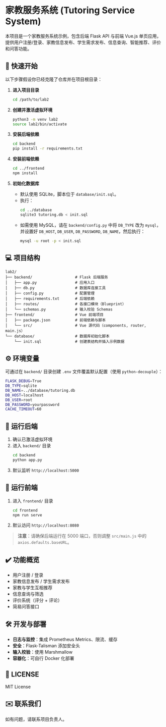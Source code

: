 

# 家教服务系统 (Tutoring Service System)

本项目是一个家教服务系统示例，包含后端 Flask API 与前端 Vue.js 单页应用，提供用户注册/登录、家教信息发布、学生需求发布、信息查询、智能推荐、评价和问答功能。

## 🚀 快速开始

以下步骤假设你已经克隆了仓库并在项目根目录：

1. **进入项目目录**  
   ```bash
   cd /path/to/lab2
   ```

2. **创建并激活虚拟环境**  
   ```bash
   python3 -m venv lab2
   source lab2/bin/activate
   ```

3. **安装后端依赖**  
   ```bash
   cd backend
   pip install -r requirements.txt
   ```

4. **安装前端依赖**  
   ```bash
   cd ../frontend
   npm install
   ```

5. **初始化数据库**  
   - 默认使用 SQLite，脚本位于 `database/init.sql`。  
   - 执行：  
     ```bash
     cd ../database
     sqlite3 tutoring.db < init.sql
     ```
   - 如需使用 MySQL，请在 `backend/config.py` 中将 `DB_TYPE` 改为 `mysql`，并设置好 `DB_HOST`, `DB_USER`, `DB_PASSWORD`, `DB_NAME`，然后执行：
     ```bash
     mysql -u root -p < init.sql
     ```

## 💻 项目结构

```
lab2/
├── backend/                   # Flask 后端服务
│   ├── app.py                 # 应用入口
│   ├── db.py                  # 数据库连接工具
│   ├── config.py              # 配置管理
│   ├── requirements.txt       # 后端依赖
│   ├── routes/                # 各接口模块（Blueprint）
│   └── schemas.py             # 输入校验 Schemas
├── frontend/                  # Vue 前端项目
│   ├── package.json           # 前端依赖与脚本
│   └── src/                   # Vue 源代码（components, router, main.js）
└── database/                  # 数据库初始化脚本
    └── init.sql               # 创建表结构并插入示例数据
```

## ⚙️ 环境变量

可通过在 `backend/` 目录创建 `.env` 文件覆盖默认配置（使用 `python-decouple`）：

```bash
FLASK_DEBUG=True
DB_TYPE=sqlite
DB_NAME=../database/tutoring.db
DB_HOST=localhost
DB_USER=root
DB_PASSWORD=yourpassword
CACHE_TIMEOUT=60
```

## 🔧 运行后端

1. 确认已激活虚拟环境  
2. 进入 `backend/` 目录  
   ```bash
   cd backend
   python app.py
   ```  
3. 默认监听 `http://localhost:5000`  

## 🔧 运行前端

1. 进入 `frontend/` 目录  
   ```bash
   cd frontend
   npm run serve
   ```  
2. 默认访问 `http://localhost:8080`  

> **注意**：请确保后端运行在 5000 端口，否则调整 `src/main.js` 中的 `axios.defaults.baseURL`。

## ✔️ 功能概览

- 用户注册 / 登录
- 家教信息发布 / 学生需求发布
- 家教与学生互相推荐
- 信息查询与筛选
- 评价系统（评分 + 评论）
- 简易问答接口

## 🛠️ 开发与部署

- **日志与监控**：集成 Prometheus Metrics、限流、缓存  
- **安全**：Flask-Talisman 添加安全头  
- **输入校验**：使用 Marshmallow  
- **容器化**：可自行 Docker 化部署  

## 📄 LICENSE

MIT License

## ✉️ 联系我们

如有问题，请联系项目负责人。
